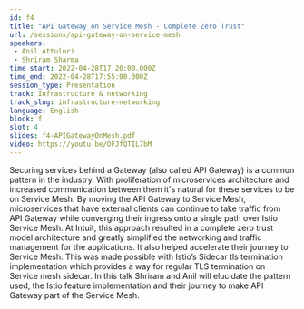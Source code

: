 ```yaml
---
id: f4
title: "API Gateway on Service Mesh - Complete Zero Trust"
url: /sessions/api-gateway-on-service-mesh
speakers:
 - Anil Attuluri
 - Shriram Sharma
time_start: 2022-04-28T17:20:00.000Z
time_end: 2022-04-28T17:55:00.000Z
session_type: Presentation
track: Infrastructure & networking
track_slug: infrastructure-networking
language: English
block: f
slot: 4
slides: f4-APIGatewayOnMesh.pdf
video: https://youtu.be/OFJfQTIL7bM
---
```


Securing services behind a Gateway (also called API Gateway) is a common pattern in the industry. With proliferation of microservices architecture and increased communication between them it's natural for these services to be on Service Mesh. By moving the API Gateway to Service Mesh, microservices that have external clients can continue to take traffic from API Gateway while converging their ingress onto a single path over Istio Service Mesh. At Intuit, this approach resulted in a complete zero trust model architecture and greatly simplified the networking and traffic management for the applications. It also helped accelerate their journey to Service Mesh. This was made possible with Istio’s Sidecar tls termination implementation which provides a way for regular TLS termination on Service mesh sidecar. In this talk Shriram and Anil will elucidate the pattern used, the Istio feature implementation and their journey to make API Gateway part of the Service Mesh.